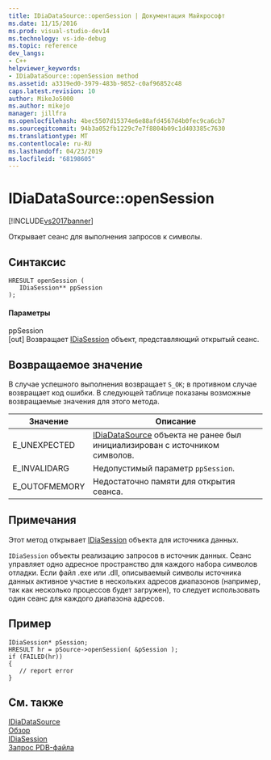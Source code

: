 ```yaml
---
title: IDiaDataSource::openSession | Документация Майкрософт
ms.date: 11/15/2016
ms.prod: visual-studio-dev14
ms.technology: vs-ide-debug
ms.topic: reference
dev_langs:
- C++
helpviewer_keywords:
- IDiaDataSource::openSession method
ms.assetid: a3319ed0-3979-483b-9852-c0af96852c48
caps.latest.revision: 10
author: MikeJo5000
ms.author: mikejo
manager: jillfra
ms.openlocfilehash: 4bec5507d15374e6e88afd4567d4b0fec9ca6cb7
ms.sourcegitcommit: 94b3a052fb1229c7e7f8804b09c1d403385c7630
ms.translationtype: MT
ms.contentlocale: ru-RU
ms.lasthandoff: 04/23/2019
ms.locfileid: "68198605"
---
```

# <a name="idiadatasourceopensession"></a>IDiaDataSource::openSession
[!INCLUDE[vs2017banner](../../includes/vs2017banner.md)]

Открывает сеанс для выполнения запросов к символы.  
  
## <a name="syntax"></a>Синтаксис  
  
```cpp#  
HRESULT openSession (   
   IDiaSession** ppSession  
);  
```  
  
#### <a name="parameters"></a>Параметры  
 ppSession  
 [out] Возвращает [IDiaSession](../../debugger/debug-interface-access/idiasession.md) объект, представляющий открытый сеанс.  
  
## <a name="return-value"></a>Возвращаемое значение  
 В случае успешного выполнения возвращает `S_OK`; в противном случае возвращает код ошибки. В следующей таблице показаны возможные возвращаемые значения для этого метода.  
  
|Значение|Описание|  
|-----------|-----------------|  
|E_UNEXPECTED|[IDiaDataSource](../../debugger/debug-interface-access/idiadatasource.md) объекта не ранее был инициализирован с источником символов.|  
|E_INVALIDARG|Недопустимый параметр `ppSession`.|  
|E_OUTOFMEMORY|Недостаточно памяти для открытия сеанса.|  
  
## <a name="remarks"></a>Примечания  
 Этот метод открывает [IDiaSession](../../debugger/debug-interface-access/idiasession.md) объекта для источника данных.  
  
 `IDiaSession` объекты реализацию запросов в источник данных. Сеанс управляет одно адресное пространство для каждого набора символов отладки. Если файл .exe или .dll, описываемый символы источника данных активное участие в нескольких адресов диапазонов (например, так как несколько процессов будет загружен), то следует использовать один сеанс для каждого диапазона адресов.  
  
## <a name="example"></a>Пример  
  
```cpp#  
IDiaSession* pSession;  
HRESULT hr = pSource->openSession( &pSession );  
if (FAILED(hr))  
{  
   // report error  
}  
```  
  
## <a name="see-also"></a>См. также  
 [IDiaDataSource](../../debugger/debug-interface-access/idiadatasource.md)   
 [Обзор](../../debugger/debug-interface-access/overview-debug-interface-access-sdk.md)   
 [IDiaSession](../../debugger/debug-interface-access/idiasession.md)   
 [Запрос PDB-файла](../../debugger/debug-interface-access/querying-the-dot-pdb-file.md)
